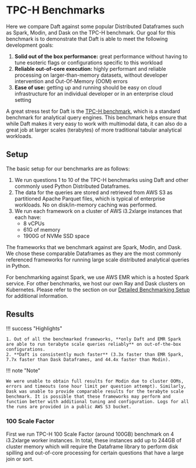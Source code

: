 # TPC-H Benchmarks

Here we compare Daft against some popular Distributed Dataframes such as Spark, Modin, and Dask on the TPC-H benchmark. Our goal for this benchmark is to demonstrate that Daft is able to meet the following development goals:

1. **Solid out of the box performance:** great performance without having to tune esoteric flags or configurations specific to this workload
2. **Reliable out-of-core execution:** highly performant and reliable processing on larger-than-memory datasets, without developer intervention and Out-Of-Memory (OOM) errors
3. **Ease of use:** getting up and running should be easy on cloud infrastructure for an individual developer or in an enterprise cloud setting

A great stress test for Daft is the [TPC-H benchmark](https://www.tpc.org/tpch/), which is a standard benchmark for analytical query engines. This benchmark helps ensure that while Daft makes it very easy to work with multimodal data, it can also do a great job at larger scales (terabytes) of more traditional tabular analytical workloads.

## Setup

The basic setup for our benchmarks are as follows:

1. We run questions 1 to 10 of the TPC-H benchmarks using Daft and other commonly used Python Distributed Dataframes.
2. The data for the queries are stored and retrieved from AWS S3 as partitioned Apache Parquet files, which is typical of enterprise workloads. No on disk/in-memory caching was performed.
3. We run each framework on a cluster of AWS i3.2xlarge instances that each have:
    - 8 vCPUs
    - 61G of memory
    - 1900G of NVMe SSD space

The frameworks that we benchmark against are Spark, Modin, and Dask. We chose these comparable Dataframes as they are the most commonly referenced frameworks for running large scale distributed analytical queries in Python.

For benchmarking against Spark, we use AWS EMR which is a hosted Spark service. For other benchmarks, we host our own Ray and Dask clusters on Kubernetes. Please refer to the section on our [Detailed Benchmarking Setup](#detailed-benchmarking-setup) for additional information.

## Results

!!! success "Highlights"

    1. Out of all the benchmarked frameworks, **only Daft and EMR Spark are able to run terabyte scale queries reliably** on out-of-the-box configurations.
    2. **Daft is consistently much faster** (3.3x faster than EMR Spark, 7.7x faster than Dask Dataframes, and 44.4x faster than Modin).

!!! note "Note"

    We were unable to obtain full results for Modin due to cluster OOMs, errors and timeouts (one hour limit per question attempt). Similarly, Dask was unable to provide comparable results for the terabyte scale benchmark. It is possible that these frameworks may perform and function better with additional tuning and configuration. Logs for all the runs are provided in a public AWS S3 bucket.

### 100 Scale Factor

First we run TPC-H 100 Scale Factor (around 100GB) benchmark  on 4 i3.2xlarge worker instances. In total, these instances add up to 244GB of cluster memory which will require the Dataframe library to perform disk spilling and out-of-core processing for certain questions that have a large join or sort.

<!-- todo(doc): Find better way to embed html file content, rather than pasting the whole file, how to use snippet? -->

<div>                        <script type="text/javascript">window.PlotlyConfig = {MathJaxConfig: 'local'};</script>
        <script charset="utf-8" src="https://cdn.plot.ly/plotly-2.20.0.min.js"></script>                <div id="78330a19-a541-460b-bd9f-217b9d4cd137" class="plotly-graph-div" style="height:100%; width:100%;"></div>            <script type="text/javascript">                                    window.PLOTLYENV=window.PLOTLYENV || {};                                    if (document.getElementById("78330a19-a541-460b-bd9f-217b9d4cd137")) {                    Plotly.newPlot(                        "78330a19-a541-460b-bd9f-217b9d4cd137",                        [{"marker":{"color":"rgba(108, 11, 169, 1)"},"name":"Daft","x":["Q1","Q2","Q3","Q4","Q5","Q6","Q7","Q8","Q9","Q10"],"y":[1.0666666666666667,0.7666666666666667,0.9833333333333333,1.05,1.9666666666666666,0.6333333333333333,1.1666666666666667,2.25,2.183333333333333,1.0166666666666666],"type":"bar","textposition":"inside"},{"hovertext":["5.6x Slower","1.1x Slower","5.1x Slower","2.8x Slower","2.0x Slower","9.7x Slower","4.3x Slower","2.0x Slower","2.3x Slower","4.8x Slower"],"marker":{"color":"rgba(226,90,28, 0.75)"},"name":"Spark","x":["Q1","Q2","Q3","Q4","Q5","Q6","Q7","Q8","Q9","Q10"],"y":[5.991666666666666,0.8716666666666666,4.996666666666667,2.955,3.8583333333333334,6.135000000000001,4.985,4.428333333333333,5.051666666666667,4.863333333333333],"type":"bar","textposition":"inside"},{"hovertext":["4.2x Slower","1.4x Slower","6.9x Slower","13.0x Slower","8.2x Slower","6.1x Slower","6.8x Slower","3.6x Slower","11.8x Slower","12.1x Slower"],"marker":{"color":"rgba(255,193,30, 0.75)"},"name":"Dask","x":["Q1","Q2","Q3","Q4","Q5","Q6","Q7","Q8","Q9","Q10"],"y":[4.456666666666666,1.0983333333333334,6.748333333333333,13.615,16.215,3.8366666666666664,7.96,8.148333333333333,25.790000000000003,12.306666666666667],"type":"bar","textposition":"inside"},{"hovertext":["29.1x Slower","12.5x Slower","nanx Slower","48.6x Slower","nanx Slower","87.7x Slower","nanx Slower","nanx Slower","nanx Slower","52.7x Slower"],"marker":{"color":"rgba(0,173,233, 0.6)"},"name":"Modin","x":["Q1","Q2","Q3","Q4","Q5","Q6","Q7","Q8","Q9","Q10"],"y":[31.066666666666666,9.616666666666667,null,51.05,null,55.53333333333333,null,null,null,53.6],"type":"bar","textposition":"inside"}],                        {"template":{"data":{"histogram2dcontour":[{"type":"histogram2dcontour","colorbar":{"outlinewidth":0,"ticks":""},"colorscale":[[0.0,"#0d0887"],[0.1111111111111111,"#46039f"],[0.2222222222222222,"#7201a8"],[0.3333333333333333,"#9c179e"],[0.4444444444444444,"#bd3786"],[0.5555555555555556,"#d8576b"],[0.6666666666666666,"#ed7953"],[0.7777777777777778,"#fb9f3a"],[0.8888888888888888,"#fdca26"],[1.0,"#f0f921"]]}],"choropleth":[{"type":"choropleth","colorbar":{"outlinewidth":0,"ticks":""}}],"histogram2d":[{"type":"histogram2d","colorbar":{"outlinewidth":0,"ticks":""},"colorscale":[[0.0,"#0d0887"],[0.1111111111111111,"#46039f"],[0.2222222222222222,"#7201a8"],[0.3333333333333333,"#9c179e"],[0.4444444444444444,"#bd3786"],[0.5555555555555556,"#d8576b"],[0.6666666666666666,"#ed7953"],[0.7777777777777778,"#fb9f3a"],[0.8888888888888888,"#fdca26"],[1.0,"#f0f921"]]}],"heatmap":[{"type":"heatmap","colorbar":{"outlinewidth":0,"ticks":""},"colorscale":[[0.0,"#0d0887"],[0.1111111111111111,"#46039f"],[0.2222222222222222,"#7201a8"],[0.3333333333333333,"#9c179e"],[0.4444444444444444,"#bd3786"],[0.5555555555555556,"#d8576b"],[0.6666666666666666,"#ed7953"],[0.7777777777777778,"#fb9f3a"],[0.8888888888888888,"#fdca26"],[1.0,"#f0f921"]]}],"heatmapgl":[{"type":"heatmapgl","colorbar":{"outlinewidth":0,"ticks":""},"colorscale":[[0.0,"#0d0887"],[0.1111111111111111,"#46039f"],[0.2222222222222222,"#7201a8"],[0.3333333333333333,"#9c179e"],[0.4444444444444444,"#bd3786"],[0.5555555555555556,"#d8576b"],[0.6666666666666666,"#ed7953"],[0.7777777777777778,"#fb9f3a"],[0.8888888888888888,"#fdca26"],[1.0,"#f0f921"]]}],"contourcarpet":[{"type":"contourcarpet","colorbar":{"outlinewidth":0,"ticks":""}}],"contour":[{"type":"contour","colorbar":{"outlinewidth":0,"ticks":""},"colorscale":[[0.0,"#0d0887"],[0.1111111111111111,"#46039f"],[0.2222222222222222,"#7201a8"],[0.3333333333333333,"#9c179e"],[0.4444444444444444,"#bd3786"],[0.5555555555555556,"#d8576b"],[0.6666666666666666,"#ed7953"],[0.7777777777777778,"#fb9f3a"],[0.8888888888888888,"#fdca26"],[1.0,"#f0f921"]]}],"surface":[{"type":"surface","colorbar":{"outlinewidth":0,"ticks":""},"colorscale":[[0.0,"#0d0887"],[0.1111111111111111,"#46039f"],[0.2222222222222222,"#7201a8"],[0.3333333333333333,"#9c179e"],[0.4444444444444444,"#bd3786"],[0.5555555555555556,"#d8576b"],[0.6666666666666666,"#ed7953"],[0.7777777777777778,"#fb9f3a"],[0.8888888888888888,"#fdca26"],[1.0,"#f0f921"]]}],"mesh3d":[{"type":"mesh3d","colorbar":{"outlinewidth":0,"ticks":""}}],"scatter":[{"fillpattern":{"fillmode":"overlay","size":10,"solidity":0.2},"type":"scatter"}],"parcoords":[{"type":"parcoords","line":{"colorbar":{"outlinewidth":0,"ticks":""}}}],"scatterpolargl":[{"type":"scatterpolargl","marker":{"colorbar":{"outlinewidth":0,"ticks":""}}}],"bar":[{"error_x":{"color":"#2a3f5f"},"error_y":{"color":"#2a3f5f"},"marker":{"line":{"color":"#E5ECF6","width":0.5},"pattern":{"fillmode":"overlay","size":10,"solidity":0.2}},"type":"bar"}],"scattergeo":[{"type":"scattergeo","marker":{"colorbar":{"outlinewidth":0,"ticks":""}}}],"scatterpolar":[{"type":"scatterpolar","marker":{"colorbar":{"outlinewidth":0,"ticks":""}}}],"histogram":[{"marker":{"pattern":{"fillmode":"overlay","size":10,"solidity":0.2}},"type":"histogram"}],"scattergl":[{"type":"scattergl","marker":{"colorbar":{"outlinewidth":0,"ticks":""}}}],"scatter3d":[{"type":"scatter3d","line":{"colorbar":{"outlinewidth":0,"ticks":""}},"marker":{"colorbar":{"outlinewidth":0,"ticks":""}}}],"scattermapbox":[{"type":"scattermapbox","marker":{"colorbar":{"outlinewidth":0,"ticks":""}}}],"scatterternary":[{"type":"scatterternary","marker":{"colorbar":{"outlinewidth":0,"ticks":""}}}],"scattercarpet":[{"type":"scattercarpet","marker":{"colorbar":{"outlinewidth":0,"ticks":""}}}],"carpet":[{"aaxis":{"endlinecolor":"#2a3f5f","gridcolor":"white","linecolor":"white","minorgridcolor":"white","startlinecolor":"#2a3f5f"},"baxis":{"endlinecolor":"#2a3f5f","gridcolor":"white","linecolor":"white","minorgridcolor":"white","startlinecolor":"#2a3f5f"},"type":"carpet"}],"table":[{"cells":{"fill":{"color":"#EBF0F8"},"line":{"color":"white"}},"header":{"fill":{"color":"#C8D4E3"},"line":{"color":"white"}},"type":"table"}],"barpolar":[{"marker":{"line":{"color":"#E5ECF6","width":0.5},"pattern":{"fillmode":"overlay","size":10,"solidity":0.2}},"type":"barpolar"}],"pie":[{"automargin":true,"type":"pie"}]},"layout":{"autotypenumbers":"strict","colorway":["#636efa","#EF553B","#00cc96","#ab63fa","#FFA15A","#19d3f3","#FF6692","#B6E880","#FF97FF","#FECB52"],"font":{"color":"#2a3f5f"},"hovermode":"closest","hoverlabel":{"align":"left"},"paper_bgcolor":"white","plot_bgcolor":"#E5ECF6","polar":{"bgcolor":"#E5ECF6","angularaxis":{"gridcolor":"white","linecolor":"white","ticks":""},"radialaxis":{"gridcolor":"white","linecolor":"white","ticks":""}},"ternary":{"bgcolor":"#E5ECF6","aaxis":{"gridcolor":"white","linecolor":"white","ticks":""},"baxis":{"gridcolor":"white","linecolor":"white","ticks":""},"caxis":{"gridcolor":"white","linecolor":"white","ticks":""}},"coloraxis":{"colorbar":{"outlinewidth":0,"ticks":""}},"colorscale":{"sequential":[[0.0,"#0d0887"],[0.1111111111111111,"#46039f"],[0.2222222222222222,"#7201a8"],[0.3333333333333333,"#9c179e"],[0.4444444444444444,"#bd3786"],[0.5555555555555556,"#d8576b"],[0.6666666666666666,"#ed7953"],[0.7777777777777778,"#fb9f3a"],[0.8888888888888888,"#fdca26"],[1.0,"#f0f921"]],"sequentialminus":[[0.0,"#0d0887"],[0.1111111111111111,"#46039f"],[0.2222222222222222,"#7201a8"],[0.3333333333333333,"#9c179e"],[0.4444444444444444,"#bd3786"],[0.5555555555555556,"#d8576b"],[0.6666666666666666,"#ed7953"],[0.7777777777777778,"#fb9f3a"],[0.8888888888888888,"#fdca26"],[1.0,"#f0f921"]],"diverging":[[0,"#8e0152"],[0.1,"#c51b7d"],[0.2,"#de77ae"],[0.3,"#f1b6da"],[0.4,"#fde0ef"],[0.5,"#f7f7f7"],[0.6,"#e6f5d0"],[0.7,"#b8e186"],[0.8,"#7fbc41"],[0.9,"#4d9221"],[1,"#276419"]]},"xaxis":{"gridcolor":"white","linecolor":"white","ticks":"","title":{"standoff":15},"zerolinecolor":"white","automargin":true,"zerolinewidth":2},"yaxis":{"gridcolor":"white","linecolor":"white","ticks":"","title":{"standoff":15},"zerolinecolor":"white","automargin":true,"zerolinewidth":2},"scene":{"xaxis":{"backgroundcolor":"#E5ECF6","gridcolor":"white","linecolor":"white","showbackground":true,"ticks":"","zerolinecolor":"white","gridwidth":2},"yaxis":{"backgroundcolor":"#E5ECF6","gridcolor":"white","linecolor":"white","showbackground":true,"ticks":"","zerolinecolor":"white","gridwidth":2},"zaxis":{"backgroundcolor":"#E5ECF6","gridcolor":"white","linecolor":"white","showbackground":true,"ticks":"","zerolinecolor":"white","gridwidth":2}},"shapedefaults":{"line":{"color":"#2a3f5f"}},"annotationdefaults":{"arrowcolor":"#2a3f5f","arrowhead":0,"arrowwidth":1},"geo":{"bgcolor":"white","landcolor":"#E5ECF6","subunitcolor":"white","showland":true,"showlakes":true,"lakecolor":"white"},"title":{"x":0.05},"mapbox":{"style":"light"}}},"title":{"text":"TPCH 100 Scale Factor - 4 Nodes (lower is better)"},"yaxis":{"title":{"text":"Time (minutes)"}},"xaxis":{"title":{"text":"TPCH Question"}},"uniformtext":{"minsize":8,"mode":"hide"}},                        {"displayModeBar": false, "responsive": true}                    )                };                            </script>        </div>

| Dataframe | Questions Completed | Total Time (seconds) | Relative to Daft |
| --------- | :-----------------: | :------------------: | :--------------: |
| Daft      | 10/10               | 785                  | 1.0x             |
| Spark     | 10/10               | 2648                 | 3.3x             |
| Dask      | 10/10               | 6010                 | 7.7x             |
| Modin     | 5/10                | Did not finish       | 44.4x*           |

*\* Only for queries that completed.*

From the results we see that Daft, Spark, and Dask are able to complete all the questions and Modin completes less than half. We also see that Daft is **3.3x** faster than Spark and **7.7x** faster than Dask including S3 IO. We expect these speed-ups to be much larger if the data is loaded in memory instead of cloud storage, which we will show in future benchmarks.

### 1000 Scale Factor

Next we scale up the data size by 10x while keeping the cluster size the same. Since we only have 244GB of memory and 1TB+ of tabular data, the DataFrame library will be required to perform disk spilling and out-of-core processing for all questions at nearly all stages of the query.

<!-- Find better way to embed html file content, rather than pasting the whole file -->
<div>                        <script type="text/javascript">window.PlotlyConfig = {MathJaxConfig: 'local'};</script>
        <script charset="utf-8" src="https://cdn.plot.ly/plotly-2.20.0.min.js"></script>                <div id="2e3c4bff-c808-4722-8664-d4c63ee41e55" class="plotly-graph-div" style="height:100%; width:100%;"></div>            <script type="text/javascript">                                    window.PLOTLYENV=window.PLOTLYENV || {};                                    if (document.getElementById("2e3c4bff-c808-4722-8664-d4c63ee41e55")) {                    Plotly.newPlot(                        "2e3c4bff-c808-4722-8664-d4c63ee41e55",                        [{"marker":{"color":"rgba(108, 11, 169, 1)"},"name":"Daft","x":["Q1","Q2","Q3","Q4","Q5","Q6","Q7","Q8","Q9","Q10"],"y":[4.85,9.766666666666667,12.933333333333334,11.233333333333333,17.616666666666667,2.7,15.15,18.5,22.833333333333332,13.983333333333333],"type":"bar","textposition":"inside"},{"hovertext":["12.1x Slower","0.9x Slower","3.8x Slower","2.9x Slower","2.1x Slower","22.3x Slower","3.5x Slower","2.7x Slower","2.6x Slower","3.4x Slower"],"marker":{"color":"rgba(226,90,28, 0.75)"},"name":"Spark","x":["Q1","Q2","Q3","Q4","Q5","Q6","Q7","Q8","Q9","Q10"],"y":[58.625,8.591666666666667,48.559999999999995,32.88666666666667,36.98166666666667,60.11333333333334,52.34,49.475,58.26166666666666,46.85333333333333],"type":"bar","textposition":"inside"},{"hovertext":["8.7x Slower","2.1x Slower","nanx Slower","nanx Slower","nanx Slower","13.7x Slower","nanx Slower","nanx Slower","nanx Slower","nanx Slower"],"marker":{"color":"rgba(255,193,30, 0.75)"},"name":"Dask","x":["Q1","Q2","Q3","Q4","Q5","Q6","Q7","Q8","Q9","Q10"],"y":[42.37166666666667,20.926666666666666,null,null,null,36.968333333333334,null,null,null,null],"type":"bar","textposition":"inside"}],                        {"template":{"data":{"histogram2dcontour":[{"type":"histogram2dcontour","colorbar":{"outlinewidth":0,"ticks":""},"colorscale":[[0.0,"#0d0887"],[0.1111111111111111,"#46039f"],[0.2222222222222222,"#7201a8"],[0.3333333333333333,"#9c179e"],[0.4444444444444444,"#bd3786"],[0.5555555555555556,"#d8576b"],[0.6666666666666666,"#ed7953"],[0.7777777777777778,"#fb9f3a"],[0.8888888888888888,"#fdca26"],[1.0,"#f0f921"]]}],"choropleth":[{"type":"choropleth","colorbar":{"outlinewidth":0,"ticks":""}}],"histogram2d":[{"type":"histogram2d","colorbar":{"outlinewidth":0,"ticks":""},"colorscale":[[0.0,"#0d0887"],[0.1111111111111111,"#46039f"],[0.2222222222222222,"#7201a8"],[0.3333333333333333,"#9c179e"],[0.4444444444444444,"#bd3786"],[0.5555555555555556,"#d8576b"],[0.6666666666666666,"#ed7953"],[0.7777777777777778,"#fb9f3a"],[0.8888888888888888,"#fdca26"],[1.0,"#f0f921"]]}],"heatmap":[{"type":"heatmap","colorbar":{"outlinewidth":0,"ticks":""},"colorscale":[[0.0,"#0d0887"],[0.1111111111111111,"#46039f"],[0.2222222222222222,"#7201a8"],[0.3333333333333333,"#9c179e"],[0.4444444444444444,"#bd3786"],[0.5555555555555556,"#d8576b"],[0.6666666666666666,"#ed7953"],[0.7777777777777778,"#fb9f3a"],[0.8888888888888888,"#fdca26"],[1.0,"#f0f921"]]}],"heatmapgl":[{"type":"heatmapgl","colorbar":{"outlinewidth":0,"ticks":""},"colorscale":[[0.0,"#0d0887"],[0.1111111111111111,"#46039f"],[0.2222222222222222,"#7201a8"],[0.3333333333333333,"#9c179e"],[0.4444444444444444,"#bd3786"],[0.5555555555555556,"#d8576b"],[0.6666666666666666,"#ed7953"],[0.7777777777777778,"#fb9f3a"],[0.8888888888888888,"#fdca26"],[1.0,"#f0f921"]]}],"contourcarpet":[{"type":"contourcarpet","colorbar":{"outlinewidth":0,"ticks":""}}],"contour":[{"type":"contour","colorbar":{"outlinewidth":0,"ticks":""},"colorscale":[[0.0,"#0d0887"],[0.1111111111111111,"#46039f"],[0.2222222222222222,"#7201a8"],[0.3333333333333333,"#9c179e"],[0.4444444444444444,"#bd3786"],[0.5555555555555556,"#d8576b"],[0.6666666666666666,"#ed7953"],[0.7777777777777778,"#fb9f3a"],[0.8888888888888888,"#fdca26"],[1.0,"#f0f921"]]}],"surface":[{"type":"surface","colorbar":{"outlinewidth":0,"ticks":""},"colorscale":[[0.0,"#0d0887"],[0.1111111111111111,"#46039f"],[0.2222222222222222,"#7201a8"],[0.3333333333333333,"#9c179e"],[0.4444444444444444,"#bd3786"],[0.5555555555555556,"#d8576b"],[0.6666666666666666,"#ed7953"],[0.7777777777777778,"#fb9f3a"],[0.8888888888888888,"#fdca26"],[1.0,"#f0f921"]]}],"mesh3d":[{"type":"mesh3d","colorbar":{"outlinewidth":0,"ticks":""}}],"scatter":[{"fillpattern":{"fillmode":"overlay","size":10,"solidity":0.2},"type":"scatter"}],"parcoords":[{"type":"parcoords","line":{"colorbar":{"outlinewidth":0,"ticks":""}}}],"scatterpolargl":[{"type":"scatterpolargl","marker":{"colorbar":{"outlinewidth":0,"ticks":""}}}],"bar":[{"error_x":{"color":"#2a3f5f"},"error_y":{"color":"#2a3f5f"},"marker":{"line":{"color":"#E5ECF6","width":0.5},"pattern":{"fillmode":"overlay","size":10,"solidity":0.2}},"type":"bar"}],"scattergeo":[{"type":"scattergeo","marker":{"colorbar":{"outlinewidth":0,"ticks":""}}}],"scatterpolar":[{"type":"scatterpolar","marker":{"colorbar":{"outlinewidth":0,"ticks":""}}}],"histogram":[{"marker":{"pattern":{"fillmode":"overlay","size":10,"solidity":0.2}},"type":"histogram"}],"scattergl":[{"type":"scattergl","marker":{"colorbar":{"outlinewidth":0,"ticks":""}}}],"scatter3d":[{"type":"scatter3d","line":{"colorbar":{"outlinewidth":0,"ticks":""}},"marker":{"colorbar":{"outlinewidth":0,"ticks":""}}}],"scattermapbox":[{"type":"scattermapbox","marker":{"colorbar":{"outlinewidth":0,"ticks":""}}}],"scatterternary":[{"type":"scatterternary","marker":{"colorbar":{"outlinewidth":0,"ticks":""}}}],"scattercarpet":[{"type":"scattercarpet","marker":{"colorbar":{"outlinewidth":0,"ticks":""}}}],"carpet":[{"aaxis":{"endlinecolor":"#2a3f5f","gridcolor":"white","linecolor":"white","minorgridcolor":"white","startlinecolor":"#2a3f5f"},"baxis":{"endlinecolor":"#2a3f5f","gridcolor":"white","linecolor":"white","minorgridcolor":"white","startlinecolor":"#2a3f5f"},"type":"carpet"}],"table":[{"cells":{"fill":{"color":"#EBF0F8"},"line":{"color":"white"}},"header":{"fill":{"color":"#C8D4E3"},"line":{"color":"white"}},"type":"table"}],"barpolar":[{"marker":{"line":{"color":"#E5ECF6","width":0.5},"pattern":{"fillmode":"overlay","size":10,"solidity":0.2}},"type":"barpolar"}],"pie":[{"automargin":true,"type":"pie"}]},"layout":{"autotypenumbers":"strict","colorway":["#636efa","#EF553B","#00cc96","#ab63fa","#FFA15A","#19d3f3","#FF6692","#B6E880","#FF97FF","#FECB52"],"font":{"color":"#2a3f5f"},"hovermode":"closest","hoverlabel":{"align":"left"},"paper_bgcolor":"white","plot_bgcolor":"#E5ECF6","polar":{"bgcolor":"#E5ECF6","angularaxis":{"gridcolor":"white","linecolor":"white","ticks":""},"radialaxis":{"gridcolor":"white","linecolor":"white","ticks":""}},"ternary":{"bgcolor":"#E5ECF6","aaxis":{"gridcolor":"white","linecolor":"white","ticks":""},"baxis":{"gridcolor":"white","linecolor":"white","ticks":""},"caxis":{"gridcolor":"white","linecolor":"white","ticks":""}},"coloraxis":{"colorbar":{"outlinewidth":0,"ticks":""}},"colorscale":{"sequential":[[0.0,"#0d0887"],[0.1111111111111111,"#46039f"],[0.2222222222222222,"#7201a8"],[0.3333333333333333,"#9c179e"],[0.4444444444444444,"#bd3786"],[0.5555555555555556,"#d8576b"],[0.6666666666666666,"#ed7953"],[0.7777777777777778,"#fb9f3a"],[0.8888888888888888,"#fdca26"],[1.0,"#f0f921"]],"sequentialminus":[[0.0,"#0d0887"],[0.1111111111111111,"#46039f"],[0.2222222222222222,"#7201a8"],[0.3333333333333333,"#9c179e"],[0.4444444444444444,"#bd3786"],[0.5555555555555556,"#d8576b"],[0.6666666666666666,"#ed7953"],[0.7777777777777778,"#fb9f3a"],[0.8888888888888888,"#fdca26"],[1.0,"#f0f921"]],"diverging":[[0,"#8e0152"],[0.1,"#c51b7d"],[0.2,"#de77ae"],[0.3,"#f1b6da"],[0.4,"#fde0ef"],[0.5,"#f7f7f7"],[0.6,"#e6f5d0"],[0.7,"#b8e186"],[0.8,"#7fbc41"],[0.9,"#4d9221"],[1,"#276419"]]},"xaxis":{"gridcolor":"white","linecolor":"white","ticks":"","title":{"standoff":15},"zerolinecolor":"white","automargin":true,"zerolinewidth":2},"yaxis":{"gridcolor":"white","linecolor":"white","ticks":"","title":{"standoff":15},"zerolinecolor":"white","automargin":true,"zerolinewidth":2},"scene":{"xaxis":{"backgroundcolor":"#E5ECF6","gridcolor":"white","linecolor":"white","showbackground":true,"ticks":"","zerolinecolor":"white","gridwidth":2},"yaxis":{"backgroundcolor":"#E5ECF6","gridcolor":"white","linecolor":"white","showbackground":true,"ticks":"","zerolinecolor":"white","gridwidth":2},"zaxis":{"backgroundcolor":"#E5ECF6","gridcolor":"white","linecolor":"white","showbackground":true,"ticks":"","zerolinecolor":"white","gridwidth":2}},"shapedefaults":{"line":{"color":"#2a3f5f"}},"annotationdefaults":{"arrowcolor":"#2a3f5f","arrowhead":0,"arrowwidth":1},"geo":{"bgcolor":"white","landcolor":"#E5ECF6","subunitcolor":"white","showland":true,"showlakes":true,"lakecolor":"white"},"title":{"x":0.05},"mapbox":{"style":"light"}}},"title":{"text":"TPCH 1000 Scale Factor - 4 Nodes (lower is better)"},"yaxis":{"title":{"text":"Time (minutes)"}},"xaxis":{"title":{"text":"TPCH Question"}},"uniformtext":{"minsize":8,"mode":"hide"}},                        {"displayModeBar": false, "responsive": true}                    )                };                            </script>        </div>


| Dataframe | Questions Completed | Total Time (seconds) | Relative to Daft |
| --------- | :-----------------: | :------------------: | :--------------: |
| Daft      | 10/10               | 7774                 | 1.0x             |
| Spark     | 10/10               | 27161                | 3.5x             |
| Dask      | 3/10                | Did not finish       | 5.8x*            |
| Modin     | 0/10                | Did not finish       | No data          |


*\* Only for queries that completed.*

From the results we see that only Daft and Spark are able to complete all the questions. Dask completes less than a third and Modin is unable to complete any due to OOMs and cluster crashes. Since we can only compare to Spark here, we see that Daft is **3.5x** faster including S3 IO. This shows that Daft and Spark are the only Dataframes in this comparison capable of processing data larger than memory, with Daft standing out as the significantly faster option.

### 1000 Scale Factor - Node Count Ablation

Finally, we compare how Daft performs on varying size clusters on the terabyte scale dataset. We run the same Daft TPC-H questions on the same dataset as the [previous section](#1000-scale-factor) but sweep the worker node count.

<!-- Find better way to embed html file content, rather than pasting the whole file -->
<div>                        <script type="text/javascript">window.PlotlyConfig = {MathJaxConfig: 'local'};</script>
        <script charset="utf-8" src="https://cdn.plot.ly/plotly-2.20.0.min.js"></script>                <div id="8da53ffa-b330-43c6-b32b-a84051abed03" class="plotly-graph-div" style="height:100%; width:100%;"></div>            <script type="text/javascript">                                    window.PLOTLYENV=window.PLOTLYENV || {};                                    if (document.getElementById("8da53ffa-b330-43c6-b32b-a84051abed03")) {                    Plotly.newPlot(                        "8da53ffa-b330-43c6-b32b-a84051abed03",                        [{"name":"1 Node","x":["Q1","Q2","Q3","Q4","Q5","Q6","Q7","Q8","Q9","Q10"],"y":[18.466666666666665,34.7,49.516666666666666,37.583333333333336,67.01666666666667,12.133333333333333,56.18333333333333,68.68333333333334,92.1,57.63333333333333],"type":"bar","textposition":"inside"},{"name":"4 Node","x":["Q1","Q2","Q3","Q4","Q5","Q6","Q7","Q8","Q9","Q10"],"y":[4.85,9.766666666666667,12.933333333333334,11.233333333333333,17.616666666666667,2.7,15.15,18.5,22.833333333333332,13.983333333333333],"type":"bar","textposition":"inside"},{"name":"8 Node","x":["Q1","Q2","Q3","Q4","Q5","Q6","Q7","Q8","Q9","Q10"],"y":[2.6,5.933333333333334,6.583333333333333,5.083333333333333,10.2,1.5,7.95,9.733333333333333,16.666666666666668,7.183333333333334],"type":"bar","textposition":"inside"}],                        {"template":{"data":{"histogram2dcontour":[{"type":"histogram2dcontour","colorbar":{"outlinewidth":0,"ticks":""},"colorscale":[[0.0,"#0d0887"],[0.1111111111111111,"#46039f"],[0.2222222222222222,"#7201a8"],[0.3333333333333333,"#9c179e"],[0.4444444444444444,"#bd3786"],[0.5555555555555556,"#d8576b"],[0.6666666666666666,"#ed7953"],[0.7777777777777778,"#fb9f3a"],[0.8888888888888888,"#fdca26"],[1.0,"#f0f921"]]}],"choropleth":[{"type":"choropleth","colorbar":{"outlinewidth":0,"ticks":""}}],"histogram2d":[{"type":"histogram2d","colorbar":{"outlinewidth":0,"ticks":""},"colorscale":[[0.0,"#0d0887"],[0.1111111111111111,"#46039f"],[0.2222222222222222,"#7201a8"],[0.3333333333333333,"#9c179e"],[0.4444444444444444,"#bd3786"],[0.5555555555555556,"#d8576b"],[0.6666666666666666,"#ed7953"],[0.7777777777777778,"#fb9f3a"],[0.8888888888888888,"#fdca26"],[1.0,"#f0f921"]]}],"heatmap":[{"type":"heatmap","colorbar":{"outlinewidth":0,"ticks":""},"colorscale":[[0.0,"#0d0887"],[0.1111111111111111,"#46039f"],[0.2222222222222222,"#7201a8"],[0.3333333333333333,"#9c179e"],[0.4444444444444444,"#bd3786"],[0.5555555555555556,"#d8576b"],[0.6666666666666666,"#ed7953"],[0.7777777777777778,"#fb9f3a"],[0.8888888888888888,"#fdca26"],[1.0,"#f0f921"]]}],"heatmapgl":[{"type":"heatmapgl","colorbar":{"outlinewidth":0,"ticks":""},"colorscale":[[0.0,"#0d0887"],[0.1111111111111111,"#46039f"],[0.2222222222222222,"#7201a8"],[0.3333333333333333,"#9c179e"],[0.4444444444444444,"#bd3786"],[0.5555555555555556,"#d8576b"],[0.6666666666666666,"#ed7953"],[0.7777777777777778,"#fb9f3a"],[0.8888888888888888,"#fdca26"],[1.0,"#f0f921"]]}],"contourcarpet":[{"type":"contourcarpet","colorbar":{"outlinewidth":0,"ticks":""}}],"contour":[{"type":"contour","colorbar":{"outlinewidth":0,"ticks":""},"colorscale":[[0.0,"#0d0887"],[0.1111111111111111,"#46039f"],[0.2222222222222222,"#7201a8"],[0.3333333333333333,"#9c179e"],[0.4444444444444444,"#bd3786"],[0.5555555555555556,"#d8576b"],[0.6666666666666666,"#ed7953"],[0.7777777777777778,"#fb9f3a"],[0.8888888888888888,"#fdca26"],[1.0,"#f0f921"]]}],"surface":[{"type":"surface","colorbar":{"outlinewidth":0,"ticks":""},"colorscale":[[0.0,"#0d0887"],[0.1111111111111111,"#46039f"],[0.2222222222222222,"#7201a8"],[0.3333333333333333,"#9c179e"],[0.4444444444444444,"#bd3786"],[0.5555555555555556,"#d8576b"],[0.6666666666666666,"#ed7953"],[0.7777777777777778,"#fb9f3a"],[0.8888888888888888,"#fdca26"],[1.0,"#f0f921"]]}],"mesh3d":[{"type":"mesh3d","colorbar":{"outlinewidth":0,"ticks":""}}],"scatter":[{"fillpattern":{"fillmode":"overlay","size":10,"solidity":0.2},"type":"scatter"}],"parcoords":[{"type":"parcoords","line":{"colorbar":{"outlinewidth":0,"ticks":""}}}],"scatterpolargl":[{"type":"scatterpolargl","marker":{"colorbar":{"outlinewidth":0,"ticks":""}}}],"bar":[{"error_x":{"color":"#2a3f5f"},"error_y":{"color":"#2a3f5f"},"marker":{"line":{"color":"#E5ECF6","width":0.5},"pattern":{"fillmode":"overlay","size":10,"solidity":0.2}},"type":"bar"}],"scattergeo":[{"type":"scattergeo","marker":{"colorbar":{"outlinewidth":0,"ticks":""}}}],"scatterpolar":[{"type":"scatterpolar","marker":{"colorbar":{"outlinewidth":0,"ticks":""}}}],"histogram":[{"marker":{"pattern":{"fillmode":"overlay","size":10,"solidity":0.2}},"type":"histogram"}],"scattergl":[{"type":"scattergl","marker":{"colorbar":{"outlinewidth":0,"ticks":""}}}],"scatter3d":[{"type":"scatter3d","line":{"colorbar":{"outlinewidth":0,"ticks":""}},"marker":{"colorbar":{"outlinewidth":0,"ticks":""}}}],"scattermapbox":[{"type":"scattermapbox","marker":{"colorbar":{"outlinewidth":0,"ticks":""}}}],"scatterternary":[{"type":"scatterternary","marker":{"colorbar":{"outlinewidth":0,"ticks":""}}}],"scattercarpet":[{"type":"scattercarpet","marker":{"colorbar":{"outlinewidth":0,"ticks":""}}}],"carpet":[{"aaxis":{"endlinecolor":"#2a3f5f","gridcolor":"white","linecolor":"white","minorgridcolor":"white","startlinecolor":"#2a3f5f"},"baxis":{"endlinecolor":"#2a3f5f","gridcolor":"white","linecolor":"white","minorgridcolor":"white","startlinecolor":"#2a3f5f"},"type":"carpet"}],"table":[{"cells":{"fill":{"color":"#EBF0F8"},"line":{"color":"white"}},"header":{"fill":{"color":"#C8D4E3"},"line":{"color":"white"}},"type":"table"}],"barpolar":[{"marker":{"line":{"color":"#E5ECF6","width":0.5},"pattern":{"fillmode":"overlay","size":10,"solidity":0.2}},"type":"barpolar"}],"pie":[{"automargin":true,"type":"pie"}]},"layout":{"autotypenumbers":"strict","colorway":["#636efa","#EF553B","#00cc96","#ab63fa","#FFA15A","#19d3f3","#FF6692","#B6E880","#FF97FF","#FECB52"],"font":{"color":"#2a3f5f"},"hovermode":"closest","hoverlabel":{"align":"left"},"paper_bgcolor":"white","plot_bgcolor":"#E5ECF6","polar":{"bgcolor":"#E5ECF6","angularaxis":{"gridcolor":"white","linecolor":"white","ticks":""},"radialaxis":{"gridcolor":"white","linecolor":"white","ticks":""}},"ternary":{"bgcolor":"#E5ECF6","aaxis":{"gridcolor":"white","linecolor":"white","ticks":""},"baxis":{"gridcolor":"white","linecolor":"white","ticks":""},"caxis":{"gridcolor":"white","linecolor":"white","ticks":""}},"coloraxis":{"colorbar":{"outlinewidth":0,"ticks":""}},"colorscale":{"sequential":[[0.0,"#0d0887"],[0.1111111111111111,"#46039f"],[0.2222222222222222,"#7201a8"],[0.3333333333333333,"#9c179e"],[0.4444444444444444,"#bd3786"],[0.5555555555555556,"#d8576b"],[0.6666666666666666,"#ed7953"],[0.7777777777777778,"#fb9f3a"],[0.8888888888888888,"#fdca26"],[1.0,"#f0f921"]],"sequentialminus":[[0.0,"#0d0887"],[0.1111111111111111,"#46039f"],[0.2222222222222222,"#7201a8"],[0.3333333333333333,"#9c179e"],[0.4444444444444444,"#bd3786"],[0.5555555555555556,"#d8576b"],[0.6666666666666666,"#ed7953"],[0.7777777777777778,"#fb9f3a"],[0.8888888888888888,"#fdca26"],[1.0,"#f0f921"]],"diverging":[[0,"#8e0152"],[0.1,"#c51b7d"],[0.2,"#de77ae"],[0.3,"#f1b6da"],[0.4,"#fde0ef"],[0.5,"#f7f7f7"],[0.6,"#e6f5d0"],[0.7,"#b8e186"],[0.8,"#7fbc41"],[0.9,"#4d9221"],[1,"#276419"]]},"xaxis":{"gridcolor":"white","linecolor":"white","ticks":"","title":{"standoff":15},"zerolinecolor":"white","automargin":true,"zerolinewidth":2},"yaxis":{"gridcolor":"white","linecolor":"white","ticks":"","title":{"standoff":15},"zerolinecolor":"white","automargin":true,"zerolinewidth":2},"scene":{"xaxis":{"backgroundcolor":"#E5ECF6","gridcolor":"white","linecolor":"white","showbackground":true,"ticks":"","zerolinecolor":"white","gridwidth":2},"yaxis":{"backgroundcolor":"#E5ECF6","gridcolor":"white","linecolor":"white","showbackground":true,"ticks":"","zerolinecolor":"white","gridwidth":2},"zaxis":{"backgroundcolor":"#E5ECF6","gridcolor":"white","linecolor":"white","showbackground":true,"ticks":"","zerolinecolor":"white","gridwidth":2}},"shapedefaults":{"line":{"color":"#2a3f5f"}},"annotationdefaults":{"arrowcolor":"#2a3f5f","arrowhead":0,"arrowwidth":1},"geo":{"bgcolor":"white","landcolor":"#E5ECF6","subunitcolor":"white","showland":true,"showlakes":true,"lakecolor":"white"},"title":{"x":0.05},"mapbox":{"style":"light"}}},"title":{"text":"TPCH 1000 Scale Factor - Node Count vs Daft Query Time"},"yaxis":{"title":{"text":"Time (minutes)"}},"xaxis":{"title":{"text":"TPCH Question"}},"uniformtext":{"minsize":8,"mode":"hide"}},                        {"displayModeBar": false, "responsive": true}                    )                };                            </script>        </div>

We note two interesting results here:

1. Daft can process 1TB+ of analytical data on a single 61GB instance without being distributed (16x more data than memory).
2. Daft query times scale linearly with the number of nodes (e.g. 4 nodes being 4 times faster than a single node). This allows for faster queries while maintaining the same compute cost!

## Detailed Benchmarking Setup

### Benchmarking Code

Our benchmarking scripts and code can be found in the [distributed-query-benchmarks](https://github.com/Eventual-Inc/distributed-query-benchmarking) GitHub repository.

- TPC-H queries for Daft were written by us.
- TPC-H queries for SparkSQL was adapted from [this repository](https://github.com/bodo-ai/Bodo/blob/main/benchmarks/tpch/pyspark_notebook.ipynb).
- TPC-H queries for Dask and Modin were adapted from these repositories for questions [Q1-7](https://github.com/pola-rs/tpch) and [Q8-10](https://github.com/xprobe-inc/benchmarks/tree/main/tpch).

### Infrastructure
Our infrastructure runs on an EKS Kubernetes cluster.

<!-- Markdown doesn't support table without header row -->
- **Driver Instance**: i3.2xlarge
- **Worker Instance**: i3.2xlarge
- **Number of Workers**: 1/4/8
- **Networking**: All instances colocated in the same Availability Zone in the AWS us-west-2 region

### Data
Data for the benchmark was stored in AWS S3.
No node-level caching was performed, and data is read directly from AWS S3 on every attempt to simulate realistic workloads.

- **Storage**: AWS S3 Bucket
- **Format**: Parquet
- **Region**: us-west-2
- **File Layout**: Each table is split into 32 (for the 100SF benchmark) or 512 (for the 1000SF benchmark) separate Parquet files. Parquet files for a given table have their paths prefixed with that table’s name, and are laid out in a flat folder structure under that prefix. Frameworks are instructed to read Parquet files from that prefix.
- **Data Generation**: TPC-H data was generated using the utilities found in the open-sourced [Daft repository](https://github.com/Eventual-Inc/Daft/blob/main/benchmarking/tpch/pipelined_data_generation.py). This data is also available on request if you wish to reproduce any results!

### Cluster Setup

#### Dask and Ray

To help us run the Distributed Dataframe libraries, we used Kubernetes for deploying Dask and Ray clusters.
The configuration files for these setups can be found in our [open source benchmarking repository](https://github.com/Eventual-Inc/distributed-query-benchmarking/tree/main/cluster_setup).

Our benchmarks for Daft and Modin were run on a [KubeRay](https://github.com/ray-project/kuberay) cluster, and our benchmarks for Dask was run on a [Dask-on-Kubernetes](https://github.com/dask/dask-kubernetes) cluster. Both projects are owned and maintained officially by the creators of these libraries as one of the main methods of deploying.

#### Spark

For benchmarking Spark we used AWS EMR, the official managed Spark solution provided by AWS. For more details on our setup and approach, please consult our Spark benchmarks [README](https://github.com/Eventual-Inc/distributed-query-benchmarking/tree/main/distributed_query_benchmarking/spark_queries).

### Logs

| Dataframe | Scale Factor | Nodes  | Links                     |
| --------- | ------------ | ------ | ------------------------- |
| Daft      | 1000         | 8      | 1. s3://daft-public-data/benchmarking/logs/daft.0_1_3.1tb.8-i32xlarge.log     |
| Daft      | 1000         | 4      | 1. s3://daft-public-data/benchmarking/logs/daft.0_1_3.1tb.4-i32xlarge.log     |
| Daft      | 1000         | 1      | 1. s3://daft-public-data/benchmarking/logs/daft.1tb.1.i3-2xlarge.part1.log <br> 2. s3://daft-public-data/benchmarking/logs/daft.1tb.1.i3-2xlarge.part2.log    |
| Daft      | 100          | 4      | 1. s3://daft-public-data/benchmarking/logs/daft.0_1_3.100gb.4-i32xlarge.log
| Spark     | 1000         | 4      | 1. s3://daft-public-data/benchmarking/logs/emr-spark.6_10_0.1tb.4-i32xlarge.log
| Spark     | 100          | 4      | 1. s3://daft-public-data/benchmarking/logs/emr-spark.6_10_0.100gb.4-i32xlarge.log.gz
|Dask (failed, multiple retries) | 1000 | 16 | 1. s3://daft-public-data/benchmarking/logs/dask.2023_5_0.1tb.16-i32xlarge.0.log <br> 2. s3://daft-public-data/benchmarking/logs/dask.2023_5_0.1tb.16-i32xlarge.1.log <br> 3. s3://daft-public-data/benchmarking/logs/dask.2023_5_0.1tb.16-i32xlarge.2.log <br> 4. s3://daft-public-data/benchmarking/logs/dask.2023_5_0.1tb.16-i32xlarge.3.log |
| Dask (failed, multiple retries)| 1000 | 4  | 1. s3://daft-public-data/benchmarking/logs/dask.2023_5_0.1tb.4-i32xlarge.q126.log |
| Dask (multiple retries) | 100 | 4 | 1. s3://daft-public-data/benchmarking/logs/dask.2023_5_0.100gb.4-i32xlarge.0.log <br> 2. s3://daft-public-data/benchmarking/logs/dask.2023_5_0.100gb.4-i32xlarge.0.log <br> 3. s3://daft-public-data/benchmarking/logs/dask.2023_5_0.100gb.4-i32xlarge.1.log |
| Modin (failed, multiple retries) | 1000 | 16 | 1. s3://daft-public-data/benchmarking/logs/modin.0_20_1.1tb.16-i32xlarge.0.log <br> 2. s3://daft-public-data/benchmarking/logs/modin.0_20_1.1tb.16-i32xlarge.1.log |
| Modin (failed, multiple retries) | 100  | 4  | 1. s3://daft-public-data/benchmarking/logs/modin.0_20_1.100gb.4-i32xlarge.log |
